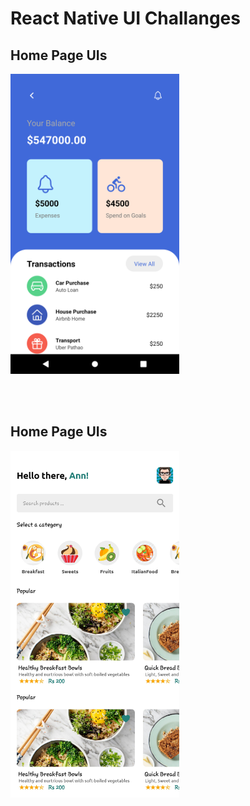 # React Native UI Challanges

## Home Page UIs

<img src="screenshots/homepage_one.png" width="270">

<br/><br/>
## Home Page UIs

<img src="screenshots/Food HomeScreen1.jpg" width="270">

